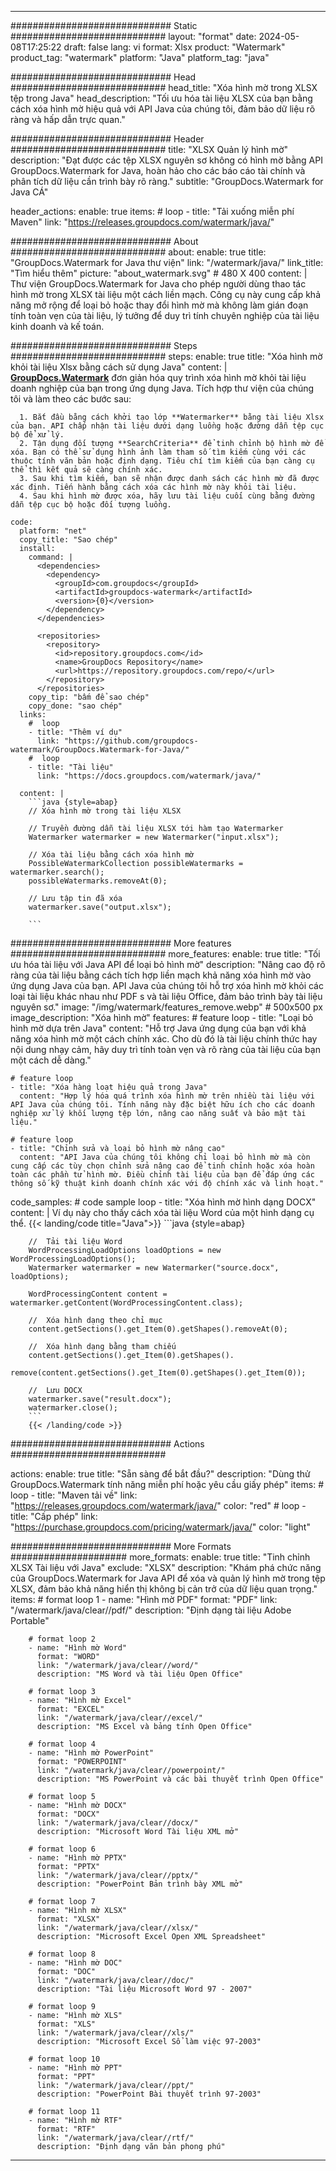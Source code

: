 
---
############################# Static ############################
layout: "format"
date:  2024-05-08T17:25:22
draft: false
lang: vi
format: Xlsx
product: "Watermark"
product_tag: "watermark"
platform: "Java"
platform_tag: "java"

############################# Head ############################
head_title: "Xóa hình mờ trong XLSX tệp trong Java"
head_description: "Tối ưu hóa tài liệu XLSX của bạn bằng cách xóa hình mờ hiệu quả với API Java của chúng tôi, đảm bảo dữ liệu rõ ràng và hấp dẫn trực quan."

############################# Header ############################
title: "XLSX Quản lý hình mờ" 
description: "Đạt được các tệp XLSX nguyên sơ không có hình mờ bằng API GroupDocs.Watermark for Java, hoàn hảo cho các báo cáo tài chính và phân tích dữ liệu cần trình bày rõ ràng."
subtitle: "GroupDocs.Watermark for Java CÁ" 

header_actions:
  enable: true
  items:
    #  loop
    - title: "Tải xuống miễn phí Maven"
      link: "https://releases.groupdocs.com/watermark/java/"
      
############################# About ############################
about:
    enable: true
    title: "GroupDocs.Watermark for Java thư viện"
    link: "/watermark/java/"
    link_title: "Tìm hiểu thêm"
    picture: "about_watermark.svg" # 480 X 400
    content: |
       Thư viện GroupDocs.Watermark for Java cho phép người dùng thao tác hình mờ trong XLSX tài liệu một cách liền mạch. Công cụ này cung cấp khả năng mở rộng để loại bỏ hoặc thay đổi hình mờ mà không làm gián đoạn tính toàn vẹn của tài liệu, lý tưởng để duy trì tính chuyên nghiệp của tài liệu kinh doanh và kế toán.

############################# Steps ############################
steps:
    enable: true
    title: "Xóa hình mờ khỏi tài liệu Xlsx bằng cách sử dụng Java"
    content: |
      **[GroupDocs.Watermark](https://products.groupdocs.com/watermark/java/)** đơn giản hóa quy trình xóa hình mờ khỏi tài liệu doanh nghiệp của bạn trong ứng dụng Java. Tích hợp thư viện của chúng tôi và làm theo các bước sau:
      
      1. Bắt đầu bằng cách khởi tạo lớp **Watermarker** bằng tài liệu Xlsx của bạn. API chấp nhận tài liệu dưới dạng luồng hoặc đường dẫn tệp cục bộ để xử lý.
      2. Tận dụng đối tượng **SearchCriteria** để tinh chỉnh bộ hình mờ để xóa. Bạn có thể sử dụng hình ảnh làm tham số tìm kiếm cùng với các thuộc tính văn bản hoặc định dạng. Tiêu chí tìm kiếm của bạn càng cụ thể thì kết quả sẽ càng chính xác.
      3. Sau khi tìm kiếm, bạn sẽ nhận được danh sách các hình mờ đã được xác định. Tiến hành bằng cách xóa các hình mờ này khỏi tài liệu.
      4. Sau khi hình mờ được xóa, hãy lưu tài liệu cuối cùng bằng đường dẫn tệp cục bộ hoặc đối tượng luồng.
   
    code:
      platform: "net"
      copy_title: "Sao chép"
      install:
        command: |
          <dependencies>
            <dependency>
              <groupId>com.groupdocs</groupId>
              <artifactId>groupdocs-watermark</artifactId>
              <version>{0}</version>
            </dependency>
          </dependencies>

          <repositories>
            <repository>
              <id>repository.groupdocs.com</id>
              <name>GroupDocs Repository</name>
              <url>https://repository.groupdocs.com/repo/</url>
            </repository>
          </repositories>
        copy_tip: "bấm để sao chép"
        copy_done: "sao chép"
      links:
        #  loop
        - title: "Thêm ví dụ"
          link: "https://github.com/groupdocs-watermark/GroupDocs.Watermark-for-Java/"
        #  loop
        - title: "Tài liệu"
          link: "https://docs.groupdocs.com/watermark/java/"
          
      content: |
        ```java {style=abap}
        // Xóa hình mờ trong tài liệu XLSX

        // Truyền đường dẫn tài liệu XLSX tới hàm tạo Watermarker
        Watermarker watermarker = new Watermarker("input.xlsx");
        
        // Xóa tài liệu bằng cách xóa hình mờ
        PossibleWatermarkCollection possibleWatermarks = watermarker.search();
        possibleWatermarks.removeAt(0);

        // Lưu tập tin đã xóa
        watermarker.save("output.xlsx");
        
        ```        
        
############################# More features ############################
more_features:
  enable: true
  title: "Tối ưu hóa tài liệu với Java API để loại bỏ hình mờ"
  description: "Nâng cao độ rõ ràng của tài liệu bằng cách tích hợp liền mạch khả năng xóa hình mờ vào ứng dụng Java của bạn. API Java của chúng tôi hỗ trợ xóa hình mờ khỏi các loại tài liệu khác nhau như PDF s và tài liệu Office, đảm bảo trình bày tài liệu nguyên sơ."
  image: "/img/watermark/features_remove.webp" # 500x500 px
  image_description: "Xóa hình mờ"
  features:
    # feature loop
    - title: "Loại bỏ hình mờ dựa trên Java"
      content: "Hỗ trợ Java ứng dụng của bạn với khả năng xóa hình mờ một cách chính xác. Cho dù đó là tài liệu chính thức hay nội dung nhạy cảm, hãy duy trì tính toàn vẹn và rõ ràng của tài liệu của bạn một cách dễ dàng."

    # feature loop
    - title: "Xóa hàng loạt hiệu quả trong Java"
      content: "Hợp lý hóa quá trình xóa hình mờ trên nhiều tài liệu với API Java của chúng tôi. Tính năng này đặc biệt hữu ích cho các doanh nghiệp xử lý khối lượng tệp lớn, nâng cao năng suất và bảo mật tài liệu."

    # feature loop
    - title: "Chỉnh sửa và loại bỏ hình mờ nâng cao"
      content: "API Java của chúng tôi không chỉ loại bỏ hình mờ mà còn cung cấp các tùy chọn chỉnh sửa nâng cao để tinh chỉnh hoặc xóa hoàn toàn các phần tử hình mờ. Điều chỉnh tài liệu của bạn để đáp ứng các thông số kỹ thuật kinh doanh chính xác với độ chính xác và linh hoạt."
      
  code_samples:
    # code sample loop
    - title: "Xóa hình mờ hình dạng DOCX"
      content: |
        Ví dụ này cho thấy cách xóa tài liệu Word của một hình dạng cụ thể.
        {{< landing/code title="Java">}}
        ```java {style=abap}
        
        //  Tải tài liệu Word
        WordProcessingLoadOptions loadOptions = new WordProcessingLoadOptions();
        Watermarker watermarker = new Watermarker("source.docx", loadOptions);

        WordProcessingContent content = watermarker.getContent(WordProcessingContent.class);

        //  Xóa hình dạng theo chỉ mục
        content.getSections().get_Item(0).getShapes().removeAt(0);

        //  Xóa hình dạng bằng tham chiếu
        content.getSections().get_Item(0).getShapes().
            remove(content.getSections().get_Item(0).getShapes().get_Item(0));

        //  Lưu DOCX
        watermarker.save("result.docx");
        watermarker.close();
        ```
        {{< /landing/code >}}


############################# Actions ############################

actions:
  enable: true
  title: "Sẵn sàng để bắt đầu?"
  description: "Dùng thử GroupDocs.Watermark tính năng miễn phí hoặc yêu cầu giấy phép"
  items:
    #  loop
    - title: "Maven tải về"
      link: "https://releases.groupdocs.com/watermark/java/"
      color: "red"
        #  loop
    - title: "Cấp phép"
      link: "https://purchase.groupdocs.com/pricing/watermark/java/"
      color: "light"


############################# More Formats #####################
more_formats:
    enable: true
    title: "Tinh chỉnh XLSX Tài liệu với Java"
    exclude: "XLSX"
    description: "Khám phá chức năng của GroupDocs.Watermark for Java API để xóa và quản lý hình mờ trong tệp XLSX, đảm bảo khả năng hiển thị không bị cản trở của dữ liệu quan trọng."
    items: 
        # format loop 1
        - name: "Hình mờ PDF"
          format: "PDF"
          link: "/watermark/java/clear//pdf/"
          description: "Định dạng tài liệu Adobe Portable"

        # format loop 2
        - name: "Hình mờ Word"
          format: "WORD"
          link: "/watermark/java/clear//word/"
          description: "MS Word và tài liệu Open Office"
          
        # format loop 3
        - name: "Hình mờ Excel"
          format: "EXCEL"
          link: "/watermark/java/clear//excel/"
          description: "MS Excel và bảng tính Open Office"

        # format loop 4
        - name: "Hình mờ PowerPoint"
          format: "POWERPOINT"
          link: "/watermark/java/clear//powerpoint/"
          description: "MS PowerPoint và các bài thuyết trình Open Office"

        # format loop 5
        - name: "Hình mờ DOCX"
          format: "DOCX"
          link: "/watermark/java/clear//docx/"
          description: "Microsoft Word Tài liệu XML mở"
          
        # format loop 6
        - name: "Hình mờ PPTX"
          format: "PPTX"
          link: "/watermark/java/clear//pptx/"
          description: "PowerPoint Bản trình bày XML mở"
          
        # format loop 7
        - name: "Hình mờ XLSX"
          format: "XLSX"
          link: "/watermark/java/clear//xlsx/"
          description: "Microsoft Excel Open XML Spreadsheet"

        # format loop 8
        - name: "Hình mờ DOC"
          format: "DOC"
          link: "/watermark/java/clear//doc/"
          description: "Tài liệu Microsoft Word 97 - 2007"

        # format loop 9
        - name: "Hình mờ XLS"
          format: "XLS"
          link: "/watermark/java/clear//xls/"
          description: "Microsoft Excel Sổ làm việc 97-2003"

        # format loop 10
        - name: "Hình mờ PPT"
          format: "PPT"
          link: "/watermark/java/clear//ppt/"
          description: "PowerPoint Bài thuyết trình 97-2003"

        # format loop 11
        - name: "Hình mờ RTF"
          format: "RTF"
          link: "/watermark/java/clear//rtf/"
          description: "Định dạng văn bản phong phú"

---